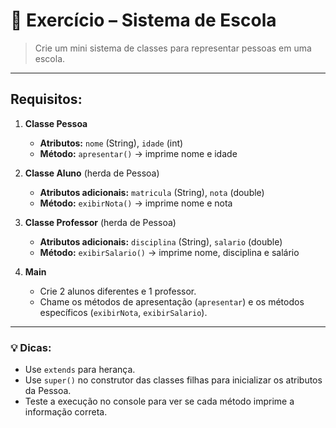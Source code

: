 # 📝 Exercício – Sistema de Escola

> Crie um mini sistema de classes para representar pessoas em uma escola.

---

## Requisitos:

1.  **Classe Pessoa**
    *   **Atributos:** `nome` (String), `idade` (int)
    *   **Método:** `apresentar()` → imprime nome e idade

2.  **Classe Aluno** (herda de Pessoa)
    *   **Atributos adicionais:** `matricula` (String), `nota` (double)
    *   **Método:** `exibirNota()` → imprime nome e nota

3.  **Classe Professor** (herda de Pessoa)
    *   **Atributos adicionais:** `disciplina` (String), `salario` (double)
    *   **Método:** `exibirSalario()` → imprime nome, disciplina e salário

4.  **Main**
    *   Crie 2 alunos diferentes e 1 professor.
    *   Chame os métodos de apresentação (`apresentar`) e os métodos específicos (`exibirNota`, `exibirSalario`).

---

### 💡 Dicas:

*   Use `extends` para herança.
*   Use `super()` no construtor das classes filhas para inicializar os atributos da Pessoa.
*   Teste a execução no console para ver se cada método imprime a informação correta.